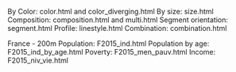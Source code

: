 By Color: color.html and color_diverging.html
By size: size.html
Composition: composition.html and multi.html
Segment orientation: segment.html
Profile: linestyle.html
Combination: combination.html

France - 200m
Population: F2015_ind.html
Population by age: F2015_ind_by_age.html
Poverty: F2015_men_pauv.html
Income: F2015_niv_vie.html
